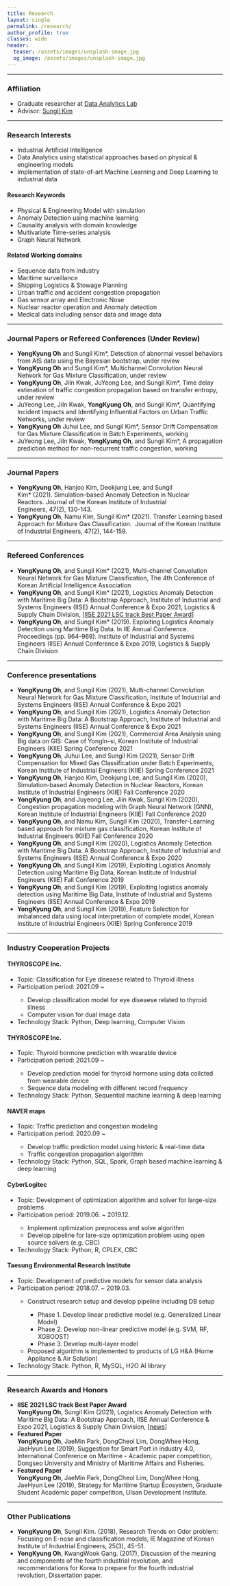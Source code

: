 ```yaml
---
title: Research
layout: single
permalink: /research/
author_profile: true
classes: wide
header:
  teaser: /assets/images/unsplash-image.jpg
  og_image: /assets/images/unsplash-image.jpg
---
```


--------------------
<h3> Affiliation </h3>
<div class="notice--primary">
  <ul>
  <li> Graduate researcher at <a href="http://analytics.unist.ac.kr/">Data Analytics Lab</a> </li>
  <li> Advisor: <a href="https://scholar.google.com/citations?user=BISaBGoAAAAJ&hl">SungIl Kim</a> </li>
  </ul>
</div>


--------------------
<h3> Research Interests </h3>
<div class="notice--primary">
  <ul>
  <li> Industrial Artificial Intelligence</li>
  <li> Data Analytics using statistical approaches based on physical & engineering models</li>
  <li> Implementation of state-of-art Machine Learning and Deep Learning to industrial data</li>
  </ul>
</div>

<div class="notice">
  <h4>Research Keywords</h4>
  <ul>
  <li>Physical & Engineering Model with simulation</li>
  <li>Anomaly Detection using machine learning</li>
  <li>Causality analysis with domain knowledge</li>
  <li>Multivariate Time-series analysis</li>
  <li>Graph Neural Network</li>
  </ul>
</div>

<div class="notice">
  <h4>Related Working domains</h4>
  <ul>
  <li>Sequence data from industry</li>
  <li>Maritime surveillance</li>
  <li>Shipping Logistics & Stowage Planning</li>
  <li>Urban traffic and accident congestion propagation</li>
  <li>Gas sensor array and Electronic Nose</li>
  <li>Nuclear reactor operation and Anomaly detection</li>
  <li>Medical data including sensor data and image data</li>
  </ul>
</div>


--------------------
<h3> Journal Papers or Refereed Conferences (Under Review) </h3>

<div class="notice--info"> <!--Under Review-->
  <ul>
  <li><b>YongKyung Oh</b> and Sungil Kim*, Detection of abnormal vessel behaviors from AIS data using the Bayesian bootstrap, under review</li>
  <li><b>YongKyung Oh</b> and Sungil Kim*, Multichannel Convolution Neural Network for Gas Mixture Classification, under review</li>
  <li><b>YongKyung Oh</b>, JiIn Kwak, JuYeong Lee, and Sungil Kim*, Time delay estimation of traffic congestion propagation based on transfer entropy, under review</li>
  <li>JuYeong Lee, JiIn Kwak, <b>YongKyung Oh</b>, and Sungil Kim*, Quantifying Incident Impacts and Identifying Influential Factors on Urban Traffic Networks, under review</li>

  <li><b>YongKyung Oh</b> Juhui Lee, and Sungil Kim*, Sensor Drift Compensation for Gas Mixture Classification in Batch Experiments, working</li>
  <li>JuYeong Lee, JiIn Kwak, <b>YongKyung Oh</b>, and Sungil Kim*, A propagation prediction method for non-recurrent traffic congestion, working</li>
  </ul>
</div>


--------------------
<h3> Journal Papers </h3>
<div class="notice--info"> <!--Published-->
  <ul>
  <li><b>YongKyung Oh</b>, Hanjoo Kim, Deokjung Lee, and Sungil Kim* (2021). Simulation-based Anomaly Detection in Nuclear Reactors. Journal of the Korean Institute of Industrial Engineers, 47(2), 130-143.</li>
  <li><b>YongKyung Oh</b>, Namu Kim, Sungil Kim* (2021). Transfer Learning based Approach for Mixture Gas Classification.  Journal of the Korean Institute of Industrial Engineers, 47(2), 144-159.</li>
  </ul>
</div>


--------------------
<h3> Refereed Conferences </h3>
<div class="notice--info"> <!--Published-->
  <ul>
  <li><b>YongKyung Oh</b>, and Sungil Kim* (2021), Multi-channel Convolution Neural Network for Gas Mixture Classification, The 4th Conference of Korean Artificial Intelligence Association</li>
  <li><b>YongKyung Oh</b>, and Sungil Kim* (2021), Logistics Anomaly Detection with Maritime Big Data: A Bootstrap Approach, Institute of Industrial and Systems Engineers (IISE) Annual Conference & Expo 2021, Logistics & Supply Chain Division, <u>[IISE 2021 LSC track Best Paper Award]</u></li>
  <li><b>YongKyung Oh</b>, and Sungil Kim* (2019). Exploiting Logistics Anomaly Detection using Maritime Big Data. In IIE Annual Conference. Proceedings (pp. 964-969). Institute of Industrial and Systems Engineers (IISE) Annual Conference & Expo 2019, Logistics & Supply Chain Division</li>
  </ul>
</div>


--------------------
<h3> Conference presentations </h3>

<div class="notice--danger">
  <ul>
  <li><b>YongKyung Oh</b>, and Sungil Kim (2021), Multi-channel Convolution Neural Network for Gas Mixture Classification, Institute of Industrial and Systems Engineers (IISE) Annual Conference & Expo 2021</li>
  <li><b>YongKyung Oh</b>, and Sungil Kim (2021), Logistics Anomaly Detection with Maritime Big Data: A Bootstrap Approach, Institute of Industrial and Systems Engineers (IISE) Annual Conference & Expo 2021</li>
  <li><b>YongKyung Oh</b>, and Sungil Kim (2021), Commercial Area Analysis using Big data on GIS: Case of YongIn-si, Korean Institute of Industrial Engineers (KIIE) Spring Conference 2021</li>
  <li><b>YongKyung Oh</b>, Juhui Lee, and Sungil Kim (2021), Sensor Drift Compensation for Mixed Gas Classification under Batch Experiments, Korean Institute of Industrial Engineers (KIIE) Spring Conference 2021</li>
  <li><b>YongKyung Oh</b>, Hanjoo Kim, Deokjung Lee, and Sungil Kim (2020), Simulation-based Anomaly Detection in Nuclear Reactors, Korean Institute of Industrial Engineers (KIIE) Fall Conference 2020</li>
  <li><b>YongKyung Oh</b>, and Juyeong Lee, Jiin Kwak, Sungil Kim (2020), Congestion propagation modeling with Graph Neural Network (GNN), Korean Institute of Industrial Engineers (KIIE) Fall Conference 2020</li>
  <li><b>YongKyung Oh</b>, and Namu Kim, Sungil Kim (2020), Transfer-Learning based approach for mixture gas classification, Korean Institute of Industrial Engineers (KIIE) Fall Conference 2020</li>
  <li><b>YongKyung Oh</b>, and Sungil Kim (2020), Logistics Anomaly Detection with Maritime Big Data: A Bootstrap Approach, Institute of Industrial and Systems Engineers (IISE) Annual Conference & Expo 2020</li>
  <li><b>YongKyung Oh</b>, and Sungil Kim (2019), Exploiting Logistics Anomaly Detection using Maritime Big Data, Korean Institute of Industrial Engineers (KIIE) Fall Conference 2019</li>
  <li><b>YongKyung Oh</b>, and Sungil Kim (2019), Exploiting logistics anomaly detection using Maritime Big Data, Institute of Industrial and Systems Engineers (IISE) Annual Conference & Expo 2019</li>
  <li><b>YongKyung Oh</b>, and Sungil Kim (2019), Feature Selection for imbalanced data using local interpretation of complete model, Korean Institute of Industrial Engineers (KIIE) Spring Conference 2019</li>
  </ul>
</div>


--------------------
<h3> Industry Cooperation Projects </h3>

<div class="notice--success">
  <h4>THYROSCOPE Inc.</h4>
  <ul>
  <li>Topic: Classification for Eye diseaese related to Thyroid illness</li>
  <li>Participation period: 2021.09 ~ </li>
    <ul>
    <li>Develop classification model for eye diseaese related to thyroid illness</li>
    <li>Computer vision for dual image data</li>
    </ul>
  <li>Technology Stack: Python, Deep learning, Computer Vision</li>
  </ul>
</div>

<div class="notice--success">
  <h4>THYROSCOPE Inc.</h4>
  <ul>
  <li>Topic: Thyroid hormone prediction with wearable device</li>
  <li>Participation period: 2021.09 ~ </li>
    <ul>
    <li>Develop prediction model for thyroid hormone using data collcted from wearable device</li>
    <li>Sequence data modeling with different record frequency</li>
    </ul>
  <li>Technology Stack: Python, Sequential machine learning & deep learning</li>
  </ul>
</div>

<div class="notice--success">
  <h4>NAVER maps</h4>
  <ul>
  <li>Topic: Traffic prediction and congestion modeling</li>
  <li>Participation period: 2020.09 ~ </li>
    <ul>
    <li>Develop traffic prediction model using historic & real-time data</li>
    <li>Traffic congestion propagation algorithm</li>
    </ul>
  <li>Technology Stack: Python, SQL, Spark, Graph based machine learning & deep learning</li>
  </ul>
</div>


<div class="notice--success">
  <h4>CyberLogitec</h4>
  <ul>
  <li>Topic: Development of optimization algorithm and solver for large-size problems</li>
  <li>Participation period: 2019.06. ~ 2019.12.</li>
    <ul>
    <li>Implement optimization preprocess and solve algorithm</li>
    <li>Develop pipeline for lare-size optimization problem using open source solvers (e.g. CBC)</li>
    </ul>
  <li>Technology Stack: Python, R, CPLEX, CBC</li>
  </ul>
</div>


<div class="notice--success">
  <h4>Taesung Environmental Research Institute</h4>
  <ul>
  <li>Topic: Development of predictive models for sensor data analysis</li>
  <li>Participation period: 2018.07. ~ 2019.03.</li>
    <ul>
    <li>Construct research setup and develop pipeline including DB setup</li>
    <ul>
    <li>Phase 1. Develop linear predictive model (e.g. Generalized Linear Model)</li>
    <li>Phase 2. Develop non-linear predictive model (e.g. SVM, RF, XGBOOST)</li>
    <li>Phase 3. Develop multi-layer model</li>
    </ul>
    <li>Proposed algorithm is implemented to products of LG H&A (Home Appliance & Air Solution)</li>
    </ul>
  <li>Technology Stack: Python, R, MySQL, H2O AI library</li>
  </ul>
</div>


--------------------
<h3> Research Awards and Honors </h3>

<div class="notice--warning"> 
  <ul>
  <li><b>IISE 2021 LSC track Best Paper Award</b><br> 
  <b>YongKyung Oh</b>, Sungil Kim (2021), Logistics Anomaly Detection with Maritime Big Data: A Bootstrap Approach, IISE Annual Conference & Expo 2021, Logistics & Supply Chain Division, [<a href="https://news.unist.ac.kr/unist-announces-2021-winners-of-iise-lsc-division-best-paper-award/?fbclid=IwAR2frIPxwtFoN78yz35CZom9Kxo7f8qBL22qekEE3IyiAPl_D8CE5v8c8rQ">news</a>]</li> 
  <li><b>Featured Paper</b><br> 
  <b>YongKyung Oh</b>, JaeMin Park, DongCheol Lim, DongWhee Hong, JaeHyun Lee (2019), Suggestion for Smart Port in industry 4.0, International Conference on Maritime - Academic paper competition, Dongseo University and Ministry of Maritime Affairs and Fisheries.</li>
  <li><b>Featured Paper</b><br> 
  <b>YongKyung Oh</b>, JaeMin Park, DongCheol Lim, DongWhee Hong, JaeHyun Lee (2019), Strategy for Maritime Startup Ecosystem, Graduate Student Academic paper competition, Ulsan Development Institute.</li>
  </ul>
</div>


--------------------
<h3> Other Publications </h3>

<div class="notice"> 
  <ul>
  <li><b>YongKyung Oh</b>, Sungil Kim. (2018), Research Trends on Odor problem: Focusing on E-nose and classification models, IE Magazine of Korean Institute of Industrial Engineers, 25(3), 45-51.</li>
  <li><b>YongKyung Oh</b>, KwangWook Gang. (2017), Discussion of the meaning and components of the fourth industrial revolution, and recommendations for Korea to prepare for the fourth industrial revolution, Dissertation paper.</li>
  </ul>
</div>

